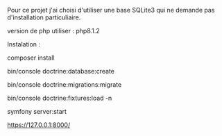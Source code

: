 Pour ce projet j'ai choisi d'utiliser une base SQLite3 qui ne demande pas d'installation particuliaire.

version de php utiliser : php8.1.2

Instalation : 

composer install 

bin/console doctrine:database:create

bin/console doctrine:migrations:migrate

bin/console doctrine:fixtures:load -n

symfony server:start

https://127.0.0.1:8000/